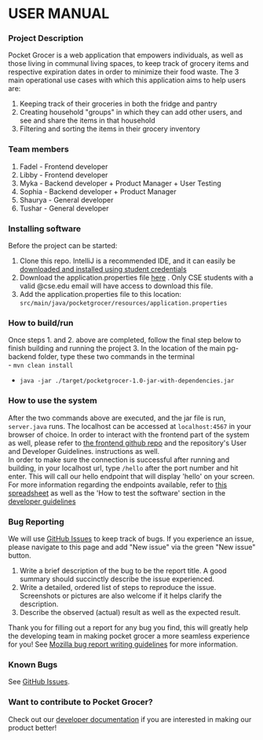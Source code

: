 # USER MANUAL

### Project Description
Pocket Grocer is a web application that empowers individuals, as well as those living in communal living spaces, to keep
track of grocery items and respective expiration dates in order to minimize their food waste. The 3 main operational use 
cases with which this application aims to help users are:
1. Keeping track of their groceries in both the fridge and pantry
2. Creating household "groups" in which they can add other users, and see and share the items in that household
3. Filtering and sorting the items in their grocery inventory

### Team members
1. Fadel - Frontend developer
2. Libby - Frontend developer
3. Myka - Backend developer + Product Manager + User Testing
4. Sophia - Backend developer + Product Manager 
5. Shaurya - General developer
6. Tushar - General developer

### Installing software
Before the project can be started:
1. Clone this repo. IntelliJ is a recommended IDE, and it can easily be [downloaded and installed using student credentials](https://courses.cs.washington.edu/courses/cse373/19wi/resources/intellij/setup/)
2. Download the application.properties file [here](https://drive.google.com/file/d/1nW3plfgfajFuT449ayEtSrPEvr-kgZr8/view?usp=sharing)
   . Only CSE students with a valid @cse.edu email will have access to download this file.
3. Add the application.properties file to this location:
   ```src/main/java/pocketgrocer/resources/application.properties```
### How to build/run
Once steps 1. and 2. above are completed, follow the final step below to finish building and running the project
3. In the location of the main pg-backend folder, type these two commands in the terminal  
    - ```mvn clean install```  
     
   - ```java -jar ./target/pocketgrocer-1.0-jar-with-dependencies.jar```
### How to use the system
After the two commands above are executed, and the jar file is run, `server.java` runs. The localhost can be accessed at
`localhost:4567` in your browser of choice. In order to interact with the frontend part of the system as well, please refer to [the frontend github repo](https://github.com/libbyk000/pocket-grocer)
and the repository's User and Developer Guidelines.
instructions as well.  
In order to make sure the connection is successful after running and building, in your localhost url,
type `/hello` after the port number and hit enter. This will call our hello endpoint that will display 'hello' on your screen. 
For more information regarding the endpoints available, refer to [this spreadsheet](https://docs.google.com/spreadsheets/d/1rmU_KVO2o5DR8Hg_9x49V4n4ijTAwP74im51zqhfkEI/edit?ts=608f346d#gid=0)
as well as the 'How to test the software' section in the [developer guidelines](DeveloperDocumentation.md)
### Bug Reporting
We will use [GitHub Issues](https://github.com/shaurya2109/pg-backend/issues) to keep track of bugs. If you experience an issue, please navigate to this page and add "New issue" via the green "New issue" button.
1. Write a brief description of the bug to be the report title. A good summary should succinctly describe the issue experienced.
2. Write a detailed, ordered list of steps to reproduce the issue. Screenshots or pictures are also welcome if it helps clarify the description.
3. Describe the observed (actual) result as well as the expected result. 

Thank you for filling out a report for any bug you find, this will greatly help the developing team in making pocket grocer
a more seamless experience for you!
See [Mozilla bug report writing guidelines](https://developer.mozilla.org/en-US/docs/Mozilla/QA/Bug_writing_guidelines) for more information.

### Known Bugs
See [GitHub Issues](https://github.com/shaurya2109/pg-backend/issues).

### Want to contribute to Pocket Grocer?
Check out our [developer documentation](DeveloperDocumentation.md) if you are interested in making our product better!